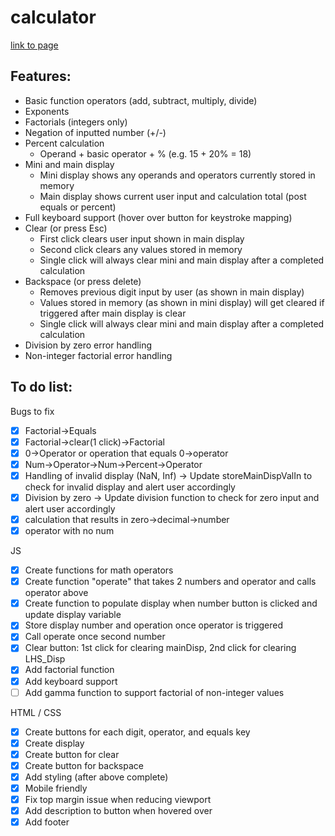 # calculator

<a href="https://sumedh-inamdar.github.io/calculator/">link to page</a>

## Features:
- Basic function operators (add, subtract, multiply, divide)
- Exponents
- Factorials (integers only)
- Negation of inputted number (+/-)
- Percent calculation
    - Operand + basic operator + % (e.g. 15 + 20% = 18)
- Mini and main display
    - Mini display shows any operands and operators currently stored in memory
    - Main display shows current user input and calculation total (post equals or percent)
- Full keyboard support (hover over button for keystroke mapping)
- Clear (or press Esc)
    - First click clears user input shown in main display
    - Second click clears any values stored in memory
    - Single click will always clear mini and main display after a completed calculation
- Backspace (or press delete)
    - Removes previous digit input by user (as shown in main display)
    - Values stored in memory (as shown in mini display) will get cleared if triggered after main display is clear
    - Single click will always clear mini and main display after a completed calculation
- Division by zero error handling
- Non-integer factorial error handling




## To do list:

Bugs to fix

- [x] Factorial->Equals
- [x] Factorial->clear(1 click)->Factorial
- [x] 0->Operator or operation that equals 0->operator
- [x] Num->Operator->Num->Percent->Operator
- [x] Handling of invalid display (NaN, Inf) -> Update storeMainDispValIn to check for invalid display and alert user accordingly
- [x] Division by zero -> Update division function to check for zero input and alert user accordingly
- [x] calculation that results in zero->decimal->number
- [x] operator with no num

JS

- [x] Create functions for math operators
- [x] Create function "operate" that takes 2 numbers and operator and calls operator above
- [x] Create function to populate display when number button is clicked and update display variable
- [x] Store display number and operation once operator is triggered
- [x] Call operate once second number
- [x] Clear button: 1st click for clearing mainDisp, 2nd click for clearing LHS_Disp
- [x] Add factorial function
- [x] Add keyboard support
- [ ] Add gamma function to support factorial of non-integer values

HTML / CSS

- [x] Create buttons for each digit, operator, and equals key
- [x] Create display
- [x] Create button for clear
- [x] Create button for backspace
- [x] Add styling (after above complete)
- [x] Mobile friendly
- [x] Fix top margin issue when reducing viewport
- [x] Add description to button when hovered over
- [x] Add footer
